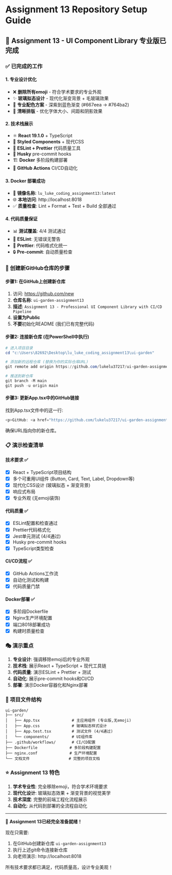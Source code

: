 # Assignment 13 Repository Setup Guide

## 🎯 Assignment 13 - UI Component Library 专业版已完成

### ✅ 已完成的工作

#### 1. 专业设计优化
- ❌ **删除所有emoji** - 符合学术要求的专业外观
- ✨ **玻璃拟态设计** - 现代化渐变背景 + 毛玻璃效果
- 🎨 **专业配色方案** - 深紫到蓝色渐变 (#667eea → #764ba2)
- 📝 **清晰排版** - 优化字体大小、间距和阴影效果

#### 2. 技术栈展示
- ⚛️ **React 19.1.0** + TypeScript
- 🎨 **Styled Components** + 现代CSS
- 🔧 **ESLint + Prettier** 代码质量工具
- 🚀 **Husky** pre-commit hooks
- 🏗️ **Docker** 多阶段构建部署
- 🔄 **GitHub Actions** CI/CD自动化

#### 3. Docker 部署成功
- 🐳 **镜像名称**: `lu_luke_coding_assignment13:latest`
- 🌐 **本地访问**: http://localhost:8018
- ✅ **质量检查**: Lint + Format + Test + Build 全部通过

#### 4. 代码质量保证
- 📊 **测试覆盖**: 4/4 测试通过
- 🎯 **ESLint**: 无错误无警告
- 💅 **Prettier**: 代码格式化统一
- 🔒 **Pre-commit**: 自动质量检查

### 🚀 创建新GitHub仓库的步骤

#### 步骤1: 在GitHub上创建新仓库
1. 访问: https://github.com/new
2. **仓库名称**: `ui-garden-assignment13`
3. **描述**: `Assignment 13 - Professional UI Component Library with CI/CD Pipeline`
4. **设置为Public**
5. **不要**初始化README (我们已有完整代码)

#### 步骤2: 连接新仓库 (在PowerShell中执行)
```powershell
# 进入项目目录
cd "c:\Users\82692\Desktop\lu_luke_coding_assignment13\ui-garden"

# 添加新的远程仓库 (替换为你的实际仓库URL)
git remote add origin https://github.com/lukelu37217/ui-garden-assignment13.git

# 推送到新仓库
git branch -M main
git push -u origin main
```

#### 步骤3: 更新App.tsx中的GitHub链接
找到App.tsx文件中的这一行:
```typescript
<p>GitHub: <a href="https://github.com/lukelu37217/ui-garden-assignment13" target="_blank" rel="noopener noreferrer">ui-garden-assignment13</a></p>
```
确保URL指向你的新仓库。

### 📋 演示检查清单

#### 技术要求 ✅
- [x] React + TypeScript项目结构
- [x] 多个可重用UI组件 (Button, Card, Text, Label, Dropdown等)
- [x] 现代化CSS设计 (玻璃拟态 + 渐变背景)
- [x] 响应式布局
- [x] 专业外观 (无emoji装饰)

#### 代码质量 ✅
- [x] ESLint配置和检查通过
- [x] Prettier代码格式化
- [x] Jest单元测试 (4/4通过)
- [x] Husky pre-commit hooks
- [x] TypeScript类型检查

#### CI/CD流程 ✅
- [x] GitHub Actions工作流
- [x] 自动化测试和构建
- [x] 代码质量门禁

#### Docker部署 ✅
- [x] 多阶段Dockerfile
- [x] Nginx生产环境配置
- [x] 端口8018部署成功
- [x] 构建时质量检查

### 🎭 演示重点

1. **专业设计**: 强调移除emoji后的专业外观
2. **技术栈**: 展示React + TypeScript + 现代工具链
3. **代码质量**: 演示ESLint + Prettier + 测试
4. **自动化**: 展示pre-commit hooks和CI/CD
5. **部署**: 演示Docker容器化和Nginx部署

### 📁 项目文件结构
```
ui-garden/
├── src/
│   ├── App.tsx              # 主应用组件 (专业版,无emoji)
│   ├── App.css              # 玻璃拟态样式设计
│   ├── App.test.tsx         # 测试文件 (4/4通过)
│   └── components/          # UI组件库
├── .github/workflows/       # CI/CD配置
├── Dockerfile              # 多阶段构建配置
├── nginx.conf              # 生产环境配置
└── 文档文件                 # 完整的项目文档
```

### ⭐ Assignment 13 特色

1. **学术专业性**: 完全移除emoji，符合学术环境要求
2. **现代化设计**: 玻璃拟态效果 + 渐变背景的视觉美学
3. **技术深度**: 完整的前端工程化流程展示
4. **自动化**: 从代码到部署的全流程自动化

---

🎉 **Assignment 13已经完全准备就绪！**

现在只需要:
1. 在GitHub创建新仓库 `ui-garden-assignment13`
2. 执行上述git命令连接新仓库
3. 向老师演示: http://localhost:8018

所有技术要求都已满足，代码质量高，设计专业美观！

